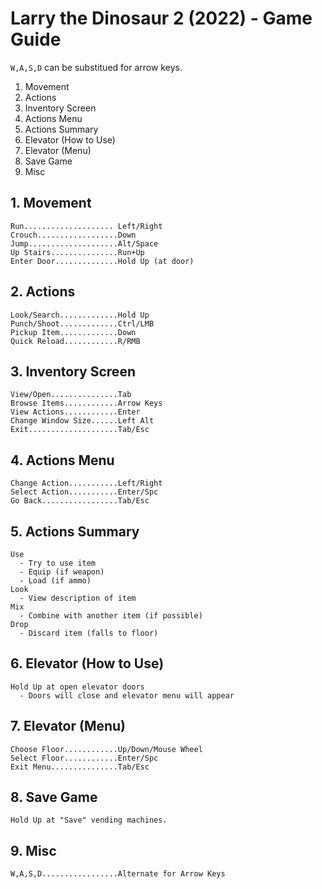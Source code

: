 # Larry the Dinosaur 2 (2022) - Game Guide
`W,A,S,D` can be substitued for arrow keys.

1. Movement
2. Actions
3. Inventory Screen
4. Actions Menu
5. Actions Summary
6. Elevator (How to Use)
7. Elevator (Menu)
8. Save Game
9. Misc

## 1. Movement
```
Run.................... Left/Right
Crouch..................Down
Jump....................Alt/Space
Up Stairs...............Run+Up
Enter Door..............Hold Up (at door)
```
## 2. Actions
```
Look/Search.............Hold Up
Punch/Shoot.............Ctrl/LMB
Pickup Item.............Down
Quick Reload............R/RMB
```
## 3. Inventory Screen
```
View/Open...............Tab
Browse Items............Arrow Keys
View Actions............Enter
Change Window Size......Left Alt
Exit....................Tab/Esc
```
## 4. Actions Menu
```
Change Action...........Left/Right
Select Action...........Enter/Spc
Go Back.................Tab/Esc
```
## 5. Actions Summary
```
Use
  - Try to use item
  - Equip (if weapon)
  - Load (if ammo)
Look
  - View description of item
Mix
  - Combine with another item (if possible)
Drop
  - Discard item (falls to floor)
```
## 6. Elevator (How to Use)
```
Hold Up at open elevator doors
  - Doors will close and elevator menu will appear
```
## 7. Elevator (Menu)
```
Choose Floor............Up/Down/Mouse Wheel
Select Floor............Enter/Spc
Exit Menu...............Tab/Esc
```
## 8. Save Game
```
Hold Up at "Save" vending machines.
```
## 9. Misc
```
W,A,S,D.................Alternate for Arrow Keys
```
